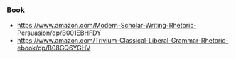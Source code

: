 ### Book

- https://www.amazon.com/Modern-Scholar-Writing-Rhetoric-Persuasion/dp/B001EBHFDY
- https://www.amazon.com/Trivium-Classical-Liberal-Grammar-Rhetoric-ebook/dp/B08GQ6YGHV